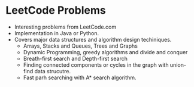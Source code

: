 # LeetCode Problems
  * Interesting problems from LeetCode.com
  * Implementation in Java or Python.
  * Covers major data structures and algorithm design techiniques.
    * Arrays, Stacks and Queues, Trees and Graphs
    * Dynamic Programming, greedy algorithms and divide and conquer
    * Breath-first search and Depth-first search
    * Finding connected components or cycles in the graph with union-find data strucutre. 
    * Fast parh searching with A* search algorithm.
